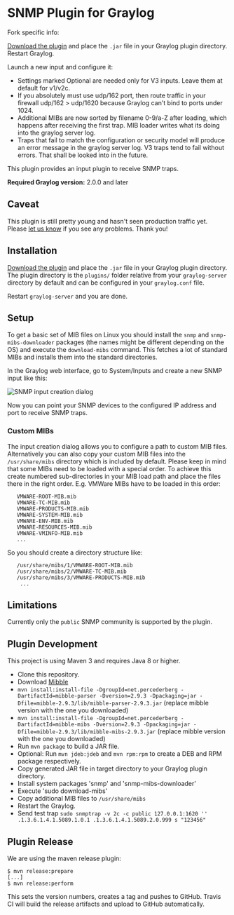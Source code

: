 SNMP Plugin for Graylog
=======================
Fork specific info:

[Download the plugin](https://github.com/illukas/graylog-plugin-snmp/releases)
and place the `.jar` file in your Graylog plugin directory. Restart Graylog.

Launch a new input and configure it:
   * Settings marked Optional are needed only for V3 inputs. Leave them at default for v1/v2c.
   * If you absolutely must use udp/162 port, then route traffic in your firewall udp/162 > udp/1620 because Graylog can't bind   to ports under 1024.
   * Additional MIBs are now sorted by filename 0-9/a-Z after loading, which happens after receiving the first trap. MIB loader writes what its doing into the graylog server log.
   * Traps that fail to match the configuration or security model will produce an error message in the graylog server log. V3 traps tend to fail without errors. That shall be looked into in the future.

This plugin provides an input plugin to receive SNMP traps.

**Required Graylog version:** 2.0.0 and later

## Caveat

This plugin is still pretty young and hasn't seen production traffic yet. Please [let us know](/issues) if you see any problems. Thank you!

## Installation

[Download the plugin](https://github.com/graylog-labs/graylog-plugin-snmp/releases)
and place the `.jar` file in your Graylog plugin directory. The plugin directory
is the `plugins/` folder relative from your `graylog-server` directory by default
and can be configured in your `graylog.conf` file.

Restart `graylog-server` and you are done.

## Setup

To get a basic set of MIB files on Linux you should install the `snmp` and `snmp-mibs-downloader` packages (the names might be different depending on the OS) and execute the `download-mibs` command. This fetches a lot of standard MIBs and installs them into the standard directories.

In the Graylog web interface, go to System/Inputs and create a new SNMP input like this:

![SNMP input creation dialog](images/snmp-input-1.png)

Now you can point your SNMP devices to the configured IP address and port to receive SNMP traps.


### Custom MIBs

The input creation dialog allows you to configure a path to custom MIB files. Alternatively you can also copy your custom MIB files into the `/usr/share/mibs` directory which is included by default.
Please keep in mind that some MIBs need to be loaded with a special order. To achieve this create numbered sub-directories in your MIB load path and place the files there in the right order.
E.g. VMWare MIBs have to be loaded in this order:

```
   VMWARE-ROOT-MIB.mib 
   VMWARE-TC-MIB.mib 
   VMWARE-PRODUCTS-MIB.mib 
   VMWARE-SYSTEM-MIB.mib
   VMWARE-ENV-MIB.mib
   VMWARE-RESOURCES-MIB.mib
   VMWARE-VMINFO-MIB.mib
   ...
```

So you should create a directory structure like:

```
   /usr/share/mibs/1/VMWARE-ROOT-MIB.mib 
   /usr/share/mibs/2/VMWARE-TC-MIB.mib 
   /usr/share/mibs/3/VMWARE-PRODUCTS-MIB.mib
    ...
```

## Limitations

Currently only the `public` SNMP community is supported by the plugin.

## Plugin Development

This project is using Maven 3 and requires Java 8 or higher.

* Clone this repository.
* Download [Mibble](http://www.mibble.org/download/index.html)
* `mvn install:install-file -DgroupId=net.percederberg -DartifactId=mibble-parser -Dversion=2.9.3 -Dpackaging=jar -Dfile=mibble-2.9.3/lib/mibble-parser-2.9.3.jar` (replace mibble version with the one you downloaded)
* `mvn install:install-file -DgroupId=net.percederberg -DartifactId=mibble-mibs -Dversion=2.9.3 -Dpackaging=jar -Dfile=mibble-2.9.3/lib/mibble-mibs-2.9.3.jar` (replace mibble version with the one you downloaded)
* Run `mvn package` to build a JAR file.
* Optional: Run `mvn jdeb:jdeb` and `mvn rpm:rpm` to create a DEB and RPM package respectively.
* Copy generated JAR file in target directory to your Graylog plugin directory.
* Install system packages 'snmp' and 'snmp-mibs-downloader'
* Execute 'sudo download-mibs'
* Copy additional MIB files to `/usr/share/mibs`
* Restart the Graylog.
* Send test trap `sudo snmptrap -v 2c -c public 127.0.0.1:1620 '' .1.3.6.1.4.1.5089.1.0.1 .1.3.6.1.4.1.5089.2.0.999 s "123456"`

## Plugin Release

We are using the maven release plugin:

```
$ mvn release:prepare
[...]
$ mvn release:perform
```

This sets the version numbers, creates a tag and pushes to GitHub. Travis CI will build the release artifacts and upload to GitHub automatically.
